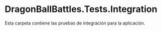 # DragonBallBattles.Tests.Integration

Esta carpeta contiene las pruebas de integración para la aplicación.
